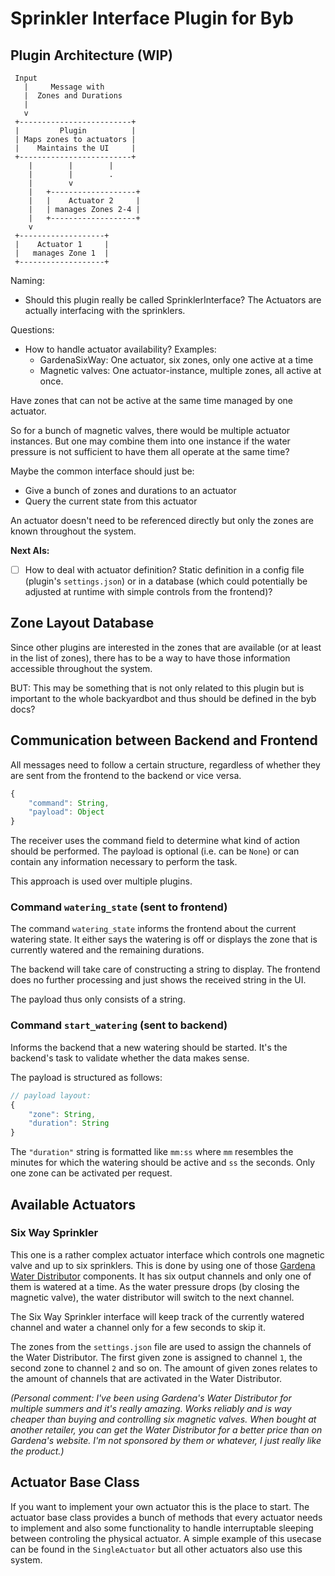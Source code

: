 # Sprinkler Interface Plugin for Byb

## Plugin Architecture (WIP)

```
 Input
   |     Message with
   |  Zones and Durations
   |
   v
 +-------------------------+
 |         Plugin          |
 | Maps zones to actuators |
 |    Maintains the UI     |
 +-------------------------+
    |        |        |
    |        |        .
    |        v
    |   +-------------------+
    |   |    Actuator 2     |
    |   | manages Zones 2-4 |
    |   +-------------------+
    v
 +-------------------+
 |    Actuator 1     |
 |   manages Zone 1  |
 +-------------------+
```

Naming:
- Should this plugin really be called SprinklerInterface? The Actuators are actually interfacing with the sprinklers.

Questions:
- How to handle actuator availability? Examples:
  - GardenaSixWay: One actuator, six zones, only one active at a time
  - Magnetic valves: One actuator-instance, multiple zones, all active at once.

Have zones that can not be active at the same time managed by one actuator.

So for a bunch of magnetic valves, there would be multiple actuator instances. But one may combine them into one instance if the water pressure is not sufficient to have them all operate at the same time?

Maybe the common interface should just be:
- Give a bunch of zones and durations to an actuator
- Query the current state from this actuator

An actuator doesn't need to be referenced directly but only the zones are known throughout the system.

**Next AIs:**
- [ ] How to deal with actuator definition? Static definition in a config file (plugin's `settings.json`) or in a database (which could potentially be adjusted at runtime with simple controls from the frontend)?


## Zone Layout Database

Since other plugins are interested in the zones that are available (or at least in the list of zones), there has to be a way to have those information accessible throughout the system.

BUT: This may be something that is not only related to this plugin but is important to the whole backyardbot and thus should be defined in the byb docs?


## Communication between Backend and Frontend

All messages need to follow a certain structure, regardless of whether they are sent from the frontend to the backend or vice versa.

```js
{
    "command": String,
    "payload": Object
}
```

The receiver uses the command field to determine what kind of action should be performed. The payload is optional (i.e. can be `None`) or can contain any information necessary to perform the task.

This approach is used over multiple plugins.


### Command `watering_state` (sent to frontend)

The command `watering_state` informs the frontend about the current watering state. It either says the watering is off or displays the zone that is currently watered and the remaining durations.

The backend will take care of constructing a string to display. The frontend does no further processing and just shows the received string in the UI.

The payload thus only consists of a string.


### Command `start_watering` (sent to backend)

Informs the backend that a new watering should be started. It's the backend's task to validate whether the data makes sense.

The payload is structured as follows:

```js
// payload layout:
{
    "zone": String,
    "duration": String
}
```

The `"duration"` string is formatted like `mm:ss` where `mm` resembles the minutes for which the watering should be active and `ss` the seconds. Only one zone can be activated per request.



## Available Actuators

### Six Way Sprinkler

This one is a rather complex actuator interface which controls one magnetic valve and up to six sprinklers. This is done by using one of those [Gardena Water Distributor](https://www.gardena.com/ca-en/products/watering/water-controls/water-distributor-automatic/966749301/) components. It has six output channels and only one of them is watered at a time. As the water pressure drops (by closing the magnetic valve), the water distributor will switch to the next channel.

The Six Way Sprinkler interface will keep track of the currently watered channel and water a channel only for a few seconds to skip it.

The zones from the `settings.json` file are used to assign the channels of the Water Distributor. The first given zone is assigned to channel `1`, the second zone to channel `2` and so on. The amount of given zones relates to the amount of channels that are activated in the Water Distributor.

*(Personal comment: I've been using Gardena's Water Distributor for multiple summers and it's really amazing. Works reliably and is way cheaper than buying and controlling six magnetic valves. When bought at another retailer, you can get the Water Distributor for a better price than on Gardena's website. I'm not sponsored by them or whatever, I just really like the product.)*


## Actuator Base Class

If you want to implement your own actuator this is the place to start. The actuator base class provides a bunch of methods that every actuator needs to implement and also some functionality to handle interruptable sleeping between controling the physical actuator. A simple example of this usecase can be found in the `SingleActuator` but all other actuators also use this system.